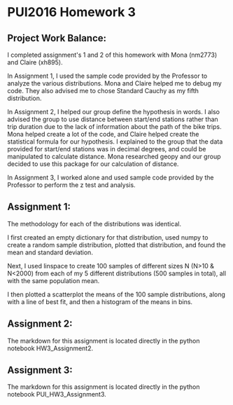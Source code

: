 # PUI2016 Homework 3

## Project Work Balance:

I completed assignment's 1 and 2 of this homework with Mona (nm2773) and Claire (xh895). 

In Assignment 1, I used the sample code provided by the Professor to analyze the various distributions. Mona and Claire helped me to debug my code. They also advised me to chose Standard Cauchy as my fifth distribution.

In Assignment 2, I helped our group define the hypothesis in words. I also advised the group to use distance between start/end stations rather than trip duration due to the lack of information about the path of the bike trips. Mona helped create a lot of the code, and Claire helped create the statistical formula for our hypothesis. I explained to the group that the data provided for start/end stations was in decimal degrees, and could be manipulated to calculate distance. Mona researched geopy and our group decided to use this package for our calculation of distance.

In Assignment 3, I worked alone and used sample code provided by the Professor to perform the z test and analysis.

## Assignment 1:

The methodology for each of the distributions was identical.

I first created an empty dictionary for that distribution, used numpy to create a random sample distribution, plotted that distribution, and found the mean and standard deviation.

Next, I used linspace to create 100 samples of different sizes N (N>10 & N<2000) from each of my 5 different distributions (500 samples in total), all with the same population mean.

I then plotted a scatterplot the means of the 100 sample distributions, along with a line of best fit, and then a histogram of the means in bins.

## Assignment 2:

The markdown for this assignment is located directly in the python notebook HW3_Assignment2.

## Assignment 3:

The markdown for this assignment is located directly in the python notebook PUI_HW3_Assignment3.



